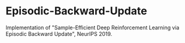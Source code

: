 # Episodic-Backward-Update
Implementation of "Sample-Efficient Deep Reinforcement Learning via Episodic Backward Update", NeurIPS 2019.
